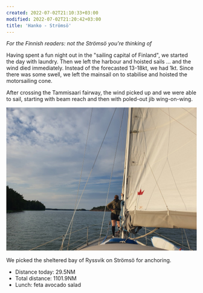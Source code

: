 ```yaml
---
created: 2022-07-02T21:10:33+03:00
modified: 2022-07-02T21:20:42+03:00
title: 'Hanko - Strömsö'
---
```


_For the Finnish readers: not the Strömsö you're thinking of_

Having spent a fun night out in the "sailing capital of Finland", we started the day with laundry. Then we left the harbour and hoisted sails ... and the wind died immediately. Instead of the forecasted 13-18kt, we had 1kt. Since there was some swell, we left the mainsail on to stabilise and hoisted the motorsailing cone.

After crossing the Tammisaari fairway, the wind picked up and we were able to sail, starting with beam reach and then with poled-out jib wing-on-wing.

![Image](../2022/26ab3cb9cf0e71229f4a504439e8ce1f.jpg) 

We picked the sheltered bay of Ryssvik on Strömsö for anchoring.

* Distance today: 29.5NM
* Total distance: 1101.9NM
* Lunch: feta avocado salad
